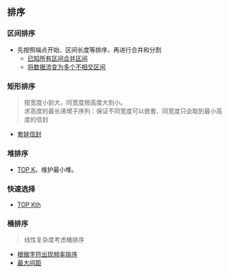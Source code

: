 ## 排序 ##
### 区间排序 ###
- 先按照端点开始、区间长度等排序，再进行合并和分割
  - [已知所有区间合并区间](../src/sort/MergeIntervals.java)
  - [将数据流变为多个不相交区间](../src/sort/DataStreamasDisjointIntervals.java)

### 矩形排序 ###
> 按宽度小到大，同宽度按高度大到小。<br>
> 求高度的最长递增子序列：保证不同宽度可以嵌套、同宽度只会取到最小高度的信封
- [套娃信封](../src/sort/RussianDollEnvelopes.java)

### 堆排序 ###
- [TOP K](../src/heap/TopKFrequentElements.java)。维护最小堆。

### 快速选择 ###
- [TOP Kth](../src/sort/KthLargestElementinanArray.java)

### 桶排序 ###
> 线性复杂度考虑桶排序
- [根据字符出现频率排序](../src/sort/SortCharactersByFrequency.java)
- [最大间距](../src/sort/MaximumGap.java)

